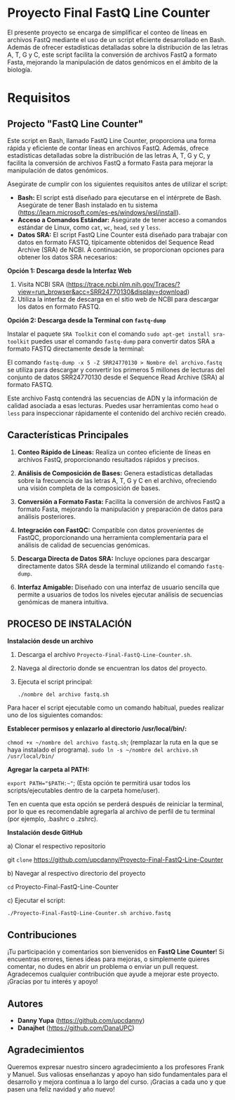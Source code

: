 # Proyecto Final FastQ Line Counter

El presente proyecto se encarga de simplificar el conteo de líneas en archivos FastQ mediante el uso de un script eficiente desarrollado en Bash. Además de ofrecer estadísticas detalladas sobre la distribución de las letras A, T, G y C, este script facilita la conversión de archivos FastQ a formato Fasta, mejorando la manipulación de datos genómicos en el ámbito de la biología.

# Requisitos 

## Projecto "FastQ Line Counter"

Este script en Bash, llamado FastQ Line Counter, proporciona una forma rápida y eficiente de contar líneas en archivos FastQ. Además, ofrece estadísticas detalladas sobre la distribución de las letras A, T, G y C, y facilita la conversión de archivos FastQ a formato Fasta para mejorar la manipulación de datos genómicos.

Asegúrate de cumplir con los siguientes requisitos antes de utilizar el script:

- **Bash:** El script está diseñado para ejecutarse en el intérprete de Bash. Asegúrate de tener Bash instalado en tu sistema (https://learn.microsoft.com/es-es/windows/wsl/install).
- **Acceso a Comandos Estándar:** Asegúrate de tener acceso a comandos estándar de Linux, como `cat`, `wc`, `head`, `sed` y `less`.
- **Datos SRA:** El script FastQ Line Counter está diseñado para trabajar con datos en formato FASTQ, típicamente obtenidos del Sequence Read Archive (SRA) de NCBI. A continuación, se proporcionan opciones para obtener los datos SRA necesarios:

 **Opción 1: Descarga desde la Interfaz Web**

1. Visita NCBI SRA (https://trace.ncbi.nlm.nih.gov/Traces/?view=run_browser&acc=SRR24770130&display=download) 
2. Utiliza la interfaz de descarga en el sitio web de NCBI para descargar los datos en formato FASTQ.

**Opción 2: Descarga desde la Terminal con `fastq-dump`**

Instalar el paquete `SRA Toolkit` con el comando `sudo apt-get install sra-toolkit` puedes usar el comando `fastq-dump` para convertir datos SRA a formato FASTQ directamente desde la terminal:

El comando `fastq-dump -x 5 -Z SRR24770130 > Nombre del archivo.fastq` se utiliza para descargar y convertir los primeros 5 millones de lecturas del conjunto de datos SRR24770130 desde el Sequence Read Archive (SRA) al formato FASTQ.

Este archivo Fastq contendrá las secuencias de ADN y la información de calidad asociada a esas lecturas. Puedes usar herramientas como `head` o `less` para inspeccionar rápidamente el contenido del archivo recién creado.

## Características Principales

1. **Conteo Rápido de Líneas:** Realiza un conteo eficiente de líneas en archivos FastQ, proporcionando resultados rápidos y precisos.

2. **Análisis de Composición de Bases:** Genera estadísticas detalladas sobre la frecuencia de las letras A, T, G y C en el archivo, ofreciendo una visión completa de la composición de bases.

3. **Conversión a Formato Fasta:** Facilita la conversión de archivos FastQ a formato Fasta, mejorando la manipulación y preparación de datos para análisis posteriores.

4. **Integración con FastQC:** Compatible con datos provenientes de FastQC, proporcionando una herramienta complementaria para el análisis de calidad de secuencias genómicas.

5. **Descarga Directa de Datos SRA:** Incluye opciones para descargar directamente datos SRA desde la terminal utilizando el comando `fastq-dump`.

6. **Interfaz Amigable:** Diseñado con una interfaz de usuario sencilla que permite a usuarios de todos los niveles ejecutar análisis de secuencias genómicas de manera intuitiva.

## PROCESO DE INSTALACIÓN

**Instalación desde un archivo**

1. Descarga el archivo `Proyecto-Final-FastQ-Line-Counter.sh`.

2. Navega al directorio donde se encuentran los datos del proyecto.

3. Ejecuta el script principal:

   ```bash
   ./nombre del archivo fastq.sh 

  Para hacer el script ejecutable como un comando habitual, puedes realizar uno de los siguientes comandos:

   **Establecer permisos y enlazarlo al directorio /usr/local/bin/:**
   
  `chmod +x ~/nombre del archivo fastq.sh`; (remplazar la ruta en la que se haya instalado el programa).
  `sudo ln -s ~/nombre del archivo.sh /usr/local/bin/`

  **Agregar la carpeta al PATH:**

 `export PATH="$PATH:~"`; (Esta opción te permitirá usar todos los scripts/ejecutables dentro de la carpeta home/user).
  
 Ten en cuenta que esta opción se perderá después de reiniciar la terminal, por lo que es recomendable agregarla al archivo de perfil de tu terminal (por 
 ejemplo, .bashrc o .zshrc).

**Instalación desde GitHub**

a) Clonar el respectivo repositorio

git `clone` https://github.com/upcdanny/Proyecto-Final-FastQ-Line-Counter

b) Navegar al respectivo directorio del proyecto

`cd` Proyecto-Final-FastQ-Line-Counter

c) Ejecutar el script:

`./Proyecto-Final-FastQ-Line-Counter.sh archivo.fastq`

## Contribuciones

¡Tu participación y comentarios son bienvenidos en **FastQ Line Counter**! Si encuentras errores, tienes ideas para mejoras, o simplemente quieres comentar, no dudes en abrir un problema o enviar un pull request. Agradecemos cualquier contribución que ayude a mejorar este proyecto. ¡Gracias por tu interés y apoyo!

## Autores

- **Danny Yupa** (https://github.com/upcdanny)
- **Danajhet** (https://github.com/DanaUPC)

## Agradecimientos

Queremos expresar nuestro sincero agradecimiento a los profesores Frank y Manuel. Sus valiosas enseñanzas y apoyo han sido fundamentales para el desarrollo y mejora continua a lo largo del curso. ¡Gracias a cada uno y que pasen una feliz navidad y año nuevo!












